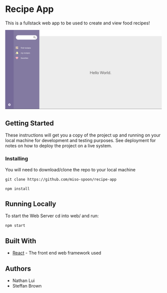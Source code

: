 # Recipe App

This is a fullstack web app to be used to create and view food recipes!

![alt text](https://raw.githubusercontent.com/miso-spoon/recipe-app/dev/web/preview.png)

## Getting Started

These instructions will get you a copy of the project up and running on your local machine for development and testing purposes. See deployment for notes on how to deploy the project on a live system.

### Installing

You will need to download/clone the repo to your local machine

```
git clone https://github.com/miso-spoon/recipe-app
```

```
npm install
```

## Running Locally

To start the Web Server cd into web/ and run:

```
npm start
```

## Built With

- [React](https://reactjs.org/) - The front end web framework used

## Authors

- Nathan Lui
- Steffan Brown

